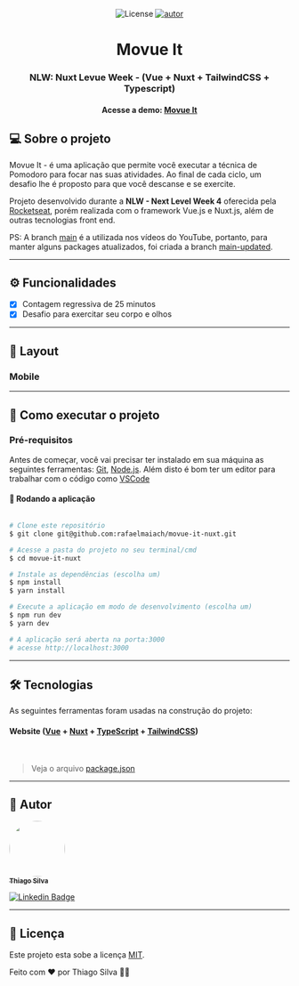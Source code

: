 <p align="center">

  <img alt="License" src="https://img.shields.io/badge/license-MIT-brightgreen">

  <a href="#">
    <img alt="autor" src="https://img.shields.io/badge/feito%20por-Thiago%20Silva-%237519C1">
  </a>
</p>

<h1 align="center">
  Movue It
</h1>
<h3 align="center">
	NLW: Nuxt Levue Week - (Vue + Nuxt + TailwindCSS + Typescript)
</h3>
<h4 align="center">
	Acesse a demo:
	<a href="https://movueit.vercel.app/">
		Movue It
	</a>
</h4>

## 💻 Sobre o projeto

Movue It - é uma aplicação que permite você executar a técnica de Pomodoro para focar nas suas atividades. Ao final de cada ciclo, um desafio lhe é proposto para que você descanse e se exercite.

Projeto desenvolvido durante a **NLW - Next Level Week 4** oferecida pela [Rocketseat](https://nextlevelweek.com/), porém realizada com o framework Vue.js e Nuxt.js, além de outras tecnologias front end.

PS: A branch [main](https://github.com/rafaelmaiach/movue-it-nuxt) é a utilizada nos vídeos do YouTube, portanto, para manter alguns packages atualizados, foi criada a branch [main-updated](https://github.com/rafaelmaiach/movue-it-nuxt/tree/main-updated).

---
## ⚙️ Funcionalidades

- [x] Contagem regressiva de 25 minutos
- [x] Desafio para exercitar seu corpo e olhos
---

## 🎨 Layout
### Mobile

---

## 🚀 Como executar o projeto

### Pré-requisitos

Antes de começar, você vai precisar ter instalado em sua máquina as seguintes ferramentas:
[Git](https://git-scm.com), [Node.js](https://nodejs.org/en/).
Além disto é bom ter um editor para trabalhar com o código como [VSCode](https://code.visualstudio.com/)

#### 🧭 Rodando a aplicação

```bash

# Clone este repositório
$ git clone git@github.com:rafaelmaiach/movue-it-nuxt.git

# Acesse a pasta do projeto no seu terminal/cmd
$ cd movue-it-nuxt

# Instale as dependências (escolha um)
$ npm install
$ yarn install

# Execute a aplicação em modo de desenvolvimento (escolha um)
$ npm run dev
$ yarn dev

# A aplicação será aberta na porta:3000
# acesse http://localhost:3000

```

---

## 🛠 Tecnologias

As seguintes ferramentas foram usadas na construção do projeto:

#### **Website**  ([Vue](https://vuejs.org/) + [Nuxt](https://nuxtjs.org/)  +  [TypeScript](https://www.typescriptlang.org/) + [TailwindCSS](https://tailwindcss.com/))
<br>

> Veja o arquivo  [package.json](https://github.com/rafaelmaiach/movue-it-nuxt/blob/master/web/package.json)

---

## 🦸 Autor

<a href="https://twitch.tv/maiattodev">
 <img style="border-radius: 50%;" src="https://github.com/th1ag0-Zz.png" width="100px;" alt=""/>
 <br />
 <sub><b>Thiago Silva</b></sub>
</a>
<br />

[![Linkedin Badge](https://img.shields.io/badge/-Thiago%20Silva-blue?style=flat-square&logo=Linkedin&logoColor=white&link=https://www.linkedin.com/in/rafaelmaiach/)](https://www.linkedin.com/in/thiago-furtado/)

---

## 📝 Licença

Este projeto esta sobe a licença [MIT](./LICENSE).

Feito com ❤️ por Thiago Silva 👋🏽
